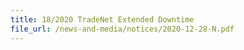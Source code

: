 ```yaml
---
title: 18/2020 TradeNet Extended Downtime
file_url: /news-and-media/notices/2020-12-28-N.pdf
---
```

